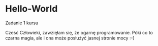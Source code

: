 # Hello-World
Zadanie 1 kursu

Cześć Człowieki,
zawzięłam się, że ogarnę programowanie. Póki co to czarna magia, ale i ona może posłużyć jasnej stronie mocy :-)
